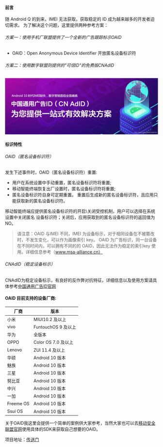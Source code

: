 #### 前言
随 Android Q 的到来，IMEI 无法获取，获取稳定的 ID 成为越来越多的开发者迫切需求。
为了解决这个问题，这里提供两种参考方案：

###### 方案一：使用手机厂联盟提供了一个全新的广告跟踪标示OAID
- OAID：Open Anonymous Device Identifier 开放匿名设备标识符

###### 方案二：使用数字联盟则提供的"可信ID"的免费版CNAdlD

![OAID](/01.png)

#### 标识特性
###### OAID（匿名设备标识符）
发生下述事件时，OAID（匿名设备标识符）重置:

- 用户在系统设置中手动重置，匿名设备标识符将重置;
- 移动智能终端恢复出厂设置时，匿名设备标识符将重置;
- 匿名设备标识符自身可定期重置。 重置后生成新的匿名设备标识符，且应用只能获取新的匿名设备标识符。

移动智能终端应提供匿名设备标识符的开启\关闭受控机制，用户可以选择在系统设置中关闭匿名 设备标识符；关闭后，应用获取到的匿名设备标识符的返回值为 NO。

>请注意：OAID 与IMEI 不同，IMEI 为设备标示，对于相同设备在不被篡改时，不发生变化，可以作为画像索引 key。 OAID 为广告标识，同一台设备在不同时间内，可以拥有不同的的 OAID，因此无法作为稳定的索引key 使用。详细信息参考（www.msa-alliance.cn）

###### CNAdID（稳定设备标示）
CNAdID为稳定设备标示，有良好的反作弊对抗特征，详细信息以及使用方案请具体参考[中国通用广告ID官网](http://www.cnadid.cn)

#### OAID 目前支持的设备厂商:
| 厂商   | 版本                                  |
| ------ | ------------------------------------- |
| 小米   | MIUI10.2 及以上                       |
| vivo   | FuntouchOS 9 及以上                   |
| 华为   | 全版本                                |
| OPPO   | Color OS 7.0 及以上					 |
| Lenovo | ZUI 11.4 及以上						 |
| 华硕   | Android 10 版本					     |
| 魅族   | Android 10 版本					     |
| 三星   | Android 10 版本					     |
| 努比亚 | Android 10 版本					     |
| 中兴   | Android 10 版本					     |
| 一加   | Android 10 版本					     |
| Freeme OS   | Android 10 版本					     |
| Ssui OS | Android 10 版本					     |

关于OAID我这里会提供一个简单的案例供大家参考，当然大家也可以去[移动安全联盟官网](http://msa-alliance.cn/col.jsp?id=120)使用具体的SDK来获取自己想要的OAID。

项目地址：[传送门](https://github.com/AFinalStone/GET_OAID)
